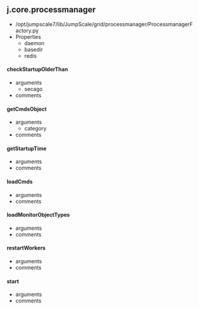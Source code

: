 ## j.core.processmanager

- /opt/jumpscale7/lib/JumpScale/grid/processmanager/ProcessmanagerFactory.py
- Properties
    - daemon
    - basedir
    - redis

    

#### checkStartupOlderThan 
- arguments
    - secago
- comments
    

#### getCmdsObject 
- arguments
    - category
- comments
    

#### getStartupTime 
- arguments
- comments
    

#### loadCmds 
- arguments
- comments
    

#### loadMonitorObjectTypes 
- arguments
- comments
    

#### restartWorkers 
- arguments
- comments
    

#### start 
- arguments
- comments
    

